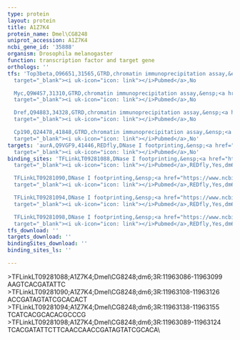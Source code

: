 ```yaml
---
type: protein
layout: protein
title: A1Z7K4
protein_name: Dmel\CG8248
uniprot_accession: A1Z7K4
ncbi_gene_id: '35888'
organism: Drosophila melanogaster
function: transcription factor and target gene
orthologs: ''
tfs: 'Top3beta,O96651,31565,GTRD,chromatin immunoprecipitation assay,&ensp;<a href="https://www.ncbi.nlm.nih.gov/pubmed/?term=27924024%5Buid%5D"
  target="_blank"><i uk-icon="icon: link"></i>Pubmed</a>,No

  Myc,Q9W4S7,31310,GTRD,chromatin immunoprecipitation assay,&ensp;<a href="https://www.ncbi.nlm.nih.gov/pubmed/?term=27924024%5Buid%5D"
  target="_blank"><i uk-icon="icon: link"></i>Pubmed</a>,No

  Dref,Q94883,34328,GTRD,chromatin immunoprecipitation assay,&ensp;<a href="https://www.ncbi.nlm.nih.gov/pubmed/?term=27924024%5Buid%5D"
  target="_blank"><i uk-icon="icon: link"></i>Pubmed</a>,No

  Cp190,Q24478,41848,GTRD,chromatin immunoprecipitation assay,&ensp;<a href="https://www.ncbi.nlm.nih.gov/pubmed/?term=27924024%5Buid%5D"
  target="_blank"><i uk-icon="icon: link"></i>Pubmed</a>,No'
targets: 'aurA,Q9VGF9,41446,REDfly,DNase I footprinting,&ensp;<a href="https://www.ncbi.nlm.nih.gov/pubmed/?term=7781065%5Buid%5D+OR+20965965%5Buid%5D+OR+9001253%5Buid%5D"
  target="_blank"><i uk-icon="icon: link"></i>Pubmed</a>,No'
binding_sites: 'TFLinkLT09281088,DNase I footprinting,&ensp;<a href="https://www.ncbi.nlm.nih.gov/pubmed/?term=9001253;20965965%5Buid%5D"
  target="_blank"><i uk-icon="icon: link"></i>Pubmed</a>,REDfly,Yes,dm6,3R,11963086,11963099,NA

  TFLinkLT09281090,DNase I footprinting,&ensp;<a href="https://www.ncbi.nlm.nih.gov/pubmed/?term=9001253;20965965%5Buid%5D"
  target="_blank"><i uk-icon="icon: link"></i>Pubmed</a>,REDfly,Yes,dm6,3R,11963108,11963126,NA

  TFLinkLT09281094,DNase I footprinting,&ensp;<a href="https://www.ncbi.nlm.nih.gov/pubmed/?term=9001253;20965965%5Buid%5D"
  target="_blank"><i uk-icon="icon: link"></i>Pubmed</a>,REDfly,Yes,dm6,3R,11963138,11963155,NA

  TFLinkLT09281098,DNase I footprinting,&ensp;<a href="https://www.ncbi.nlm.nih.gov/pubmed/?term=7781065;20965965%5Buid%5D"
  target="_blank"><i uk-icon="icon: link"></i>Pubmed</a>,REDfly,Yes,dm6,3R,11963089,11963124,NA'
tfs_download: ''
targets_download: ''
bindingSites_download: ''
binding_sites_ls: ''

---
```

\>TFLinkLT09281088;A1Z7K4;Dmel\CG8248;dm6;3R:11963086-11963099\AAGTCACGATATTC\\>TFLinkLT09281090;A1Z7K4;Dmel\CG8248;dm6;3R:11963108-11963126\ACCGATAGTATCGCACACT\\>TFLinkLT09281094;A1Z7K4;Dmel\CG8248;dm6;3R:11963138-11963155\TCATCACGCACACGCCCG\\>TFLinkLT09281098;A1Z7K4;Dmel\CG8248;dm6;3R:11963089-11963124\TCACGATATTCTTCAACCAACCGATAGTATCGCACA\